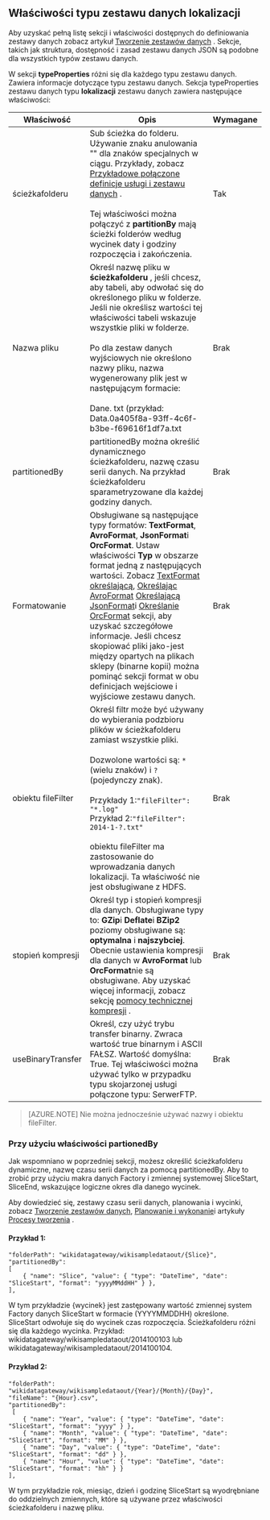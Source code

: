 ## <a name="fileshare-dataset-type-properties"></a>Właściwości typu zestawu danych lokalizacji

Aby uzyskać pełną listę sekcji i właściwości dostępnych do definiowania zestawy danych zobacz artykuł [Tworzenie zestawów danych](../articles/data-factory/data-factory-create-datasets.md) . Sekcje, takich jak struktura, dostępność i zasad zestawu danych JSON są podobne dla wszystkich typów zestawu danych. 

W sekcji **typeProperties** różni się dla każdego typu zestawu danych. Zawiera informacje dotyczące typu zestawu danych. Sekcja typeProperties zestawu danych typu **lokalizacji** zestawu danych zawiera następujące właściwości:

Właściwość | Opis | Wymagane
-------- | ----------- | --------
ścieżkafolderu | Sub ścieżka do folderu. Używanie znaku anulowania "\" dla znaków specjalnych w ciągu. Przykłady, zobacz [Przykładowe połączone definicje usługi i zestawu danych](#sample-linked-service-and-dataset-definitions) .<br/><br/>Tej właściwości można połączyć z **partitionBy** mają ścieżki folderów według wycinek daty i godziny rozpoczęcia i zakończenia. | Tak
Nazwa pliku | Określ nazwę pliku w **ścieżkafolderu** , jeśli chcesz, aby tabeli, aby odwołać się do określonego pliku w folderze. Jeśli nie określisz wartości tej właściwości tabeli wskazuje wszystkie pliki w folderze.<br/><br/>Po dla zestaw danych wyjściowych nie określono nazwy pliku, nazwa wygenerowany plik jest w następującym formacie: <br/><br/>Dane. <Guid>txt (przykład: Data.0a405f8a-93ff-4c6f-b3be-f69616f1df7a.txt | Brak
partitionedBy | partitionedBy można określić dynamicznego ścieżkafolderu, nazwę czasu serii danych. Na przykład ścieżkafolderu sparametryzowane dla każdej godziny danych. | Brak
Formatowanie | Obsługiwane są następujące typy formatów: **TextFormat**, **AvroFormat**, **JsonFormat**i **OrcFormat**. Ustaw właściwości **Typ** w obszarze format jedną z następujących wartości. Zobacz [TextFormat określającą](#specifying-textformat), [Określając AvroFormat](#specifying-avroformat) [Określającą JsonFormat](#specifying-jsonformat)i [Określanie OrcFormat](#specifying-orcformat) sekcji, aby uzyskać szczegółowe informacje. Jeśli chcesz skopiować pliki jako-jest między opartych na plikach sklepy (binarne kopii) można pominąć sekcji format w obu definicjach wejściowe i wyjściowe zestawu danych. | Brak
obiektu fileFilter | Określ filtr może być używany do wybierania podzbioru plików w ścieżkafolderu zamiast wszystkie pliki.<br/><br/>Dozwolone wartości są: `*` (wielu znaków) i `?` (pojedynczy znak).<br/><br/>Przykłady 1:`"fileFilter": "*.log"`<br/>Przykład 2:`"fileFilter": 2014-1-?.txt"`<br/><br/> obiektu fileFilter ma zastosowanie do wprowadzania danych lokalizacji. Ta właściwość nie jest obsługiwane z HDFS.  | Brak
| stopień kompresji | Określ typ i stopień kompresji dla danych. Obsługiwane typy to: **GZip**i **Deflate**i **BZip2** poziomy obsługiwane są: **optymalna** i **najszybciej**. Obecnie ustawienia kompresji dla danych w **AvroFormat** lub **OrcFormat**nie są obsługiwane. Aby uzyskać więcej informacji, zobacz sekcję [pomocy technicznej kompresji](#compression-support) .  | Brak |
| useBinaryTransfer | Określ, czy użyć trybu transfer binarny. Zwraca wartość true binarnym i ASCII FAŁSZ. Wartość domyślna: True. Tej właściwości można używać tylko w przypadku typu skojarzonej usługi połączone typu: SerwerFTP. | Brak | 
 

> [AZURE.NOTE] Nie można jednocześnie używać nazwy i obiektu fileFilter.

### <a name="using-partionedby-property"></a>Przy użyciu właściwości partionedBy

Jak wspomniano w poprzedniej sekcji, możesz określić ścieżkafolderu dynamiczne, nazwę czasu serii danych za pomocą partitionedBy. Aby to zrobić przy użyciu makra danych Factory i zmiennej systemowej SliceStart, SliceEnd, wskazujące logiczne okres dla danego wycinek. 

Aby dowiedzieć się, zestawy czasu serii danych, planowania i wycinki, zobacz [Tworzenie zestawów danych](../articles/data-factory/data-factory-create-datasets.md), [Planowanie i wykonanie](../articles/data-factory/data-factory-scheduling-and-execution.md)i artykuły [Procesy tworzenia](../articles/data-factory/data-factory-create-pipelines.md) . 

#### <a name="sample-1"></a>Przykład 1:

    "folderPath": "wikidatagateway/wikisampledataout/{Slice}",
    "partitionedBy": 
    [
        { "name": "Slice", "value": { "type": "DateTime", "date": "SliceStart", "format": "yyyyMMddHH" } },
    ],

W tym przykładzie {wycinek} jest zastępowany wartość zmiennej system Factory danych SliceStart w formacie (YYYYMMDDHH) określone. SliceStart odwołuje się do wycinek czas rozpoczęcia. Ścieżkafolderu różni się dla każdego wycinka. Przykład: wikidatagateway/wikisampledataout/2014100103 lub wikidatagateway/wikisampledataout/2014100104.

#### <a name="sample-2"></a>Przykład 2:

    "folderPath": "wikidatagateway/wikisampledataout/{Year}/{Month}/{Day}",
    "fileName": "{Hour}.csv",
    "partitionedBy": 
     [
        { "name": "Year", "value": { "type": "DateTime", "date": "SliceStart", "format": "yyyy" } },
        { "name": "Month", "value": { "type": "DateTime", "date": "SliceStart", "format": "MM" } }, 
        { "name": "Day", "value": { "type": "DateTime", "date": "SliceStart", "format": "dd" } }, 
        { "name": "Hour", "value": { "type": "DateTime", "date": "SliceStart", "format": "hh" } } 
    ],

W tym przykładzie rok, miesiąc, dzień i godzinę SliceStart są wyodrębniane do oddzielnych zmiennych, które są używane przez właściwości ścieżkafolderu i nazwę pliku.
